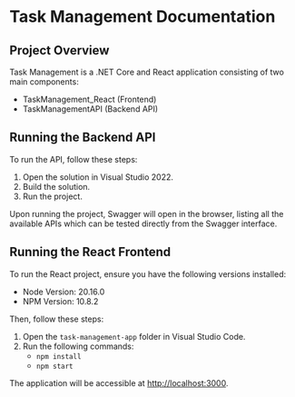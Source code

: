 # Task Management Documentation

## Project Overview

Task Management is a .NET Core and React application consisting of two main components:
- TaskManagement_React (Frontend)
- TaskManagementAPI (Backend API)

## Running the Backend API

To run the API, follow these steps:

1. Open the solution in Visual Studio 2022.
2. Build the solution.
3. Run the project.

Upon running the project, Swagger will open in the browser, listing all the available APIs which can be tested directly from the Swagger interface.

## Running the React Frontend

To run the React project, ensure you have the following versions installed:

- Node Version: 20.16.0
- NPM Version: 10.8.2

Then, follow these steps:

1. Open the `task-management-app` folder in Visual Studio Code.
2. Run the following commands:
   - `npm install`
   - `npm start`

The application will be accessible at [http://localhost:3000](http://localhost:3000).